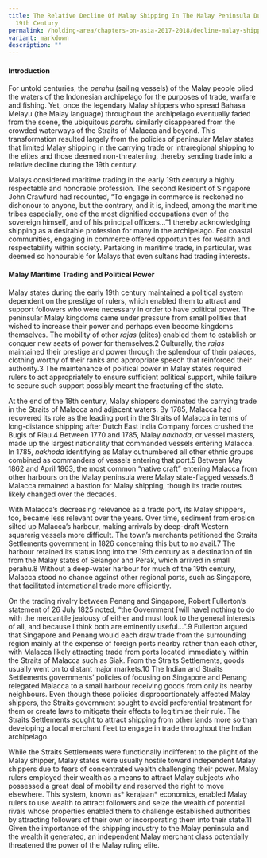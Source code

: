 ```yaml
---
title: The Relative Decline Of Malay Shipping In The Malay Peninsula During The
  19th Century
permalink: /holding-area/chapters-on-asia-2017-2018/decline-malay-shipping-peninsula/
variant: markdown
description: ""
---
```

#### **Introduction**
For untold centuries, the *perah*u (sailing vessels) of the Malay people plied
the waters of the Indonesian archipelago for the purposes of trade, warfare
and fishing. Yet, once the legendary Malay shippers who spread Bahasa
Melayu (the Malay language) throughout the archipelago eventually
faded from the scene, the ubiquitous *perahu* similarly disappeared from
the crowded waterways of the Straits of Malacca and beyond. This
transformation resulted largely from the policies of peninsular Malay states
that limited Malay shipping in the carrying trade or intraregional shipping
to the elites and those deemed non-threatening, thereby sending trade into a
relative decline during the 19th century.

Malays considered maritime trading in the early 19th century a highly
respectable and honorable profession. The second Resident of Singapore
John Crawfurd had recounted, “To engage in commerce is reckoned
no dishonour to anyone, but the contrary, and it is, indeed, among the
maritime tribes especially, one of the most dignified occupations even of the
sovereign himself, and of his principal officers…”1 thereby acknowledging shipping as a desirable profession for many in the archipelago. For coastal
communities, engaging in commerce offered opportunities for wealth and
respectability within society. Partaking in maritime trade, in particular, was
deemed so honourable for Malays that even sultans had trading interests.

#### **Malay Maritime Trading and Political Power**
Malay states during the early 19th century maintained a political system
dependent on the prestige of rulers, which enabled them to attract and
support followers who were necessary in order to have political power.
The peninsular Malay kingdoms came under pressure from small polities
that wished to increase their power and perhaps even become kingdoms
themselves. The mobility of other *rajas* (elites) enabled them to establish or
conquer new seats of power for themselves.2 Culturally, the *rajas* maintained
their prestige and power through the splendour of their palaces, clothing
worthy of their ranks and appropriate speech that reinforced their authority.3
The maintenance of political power in Malay states required rulers to act
appropriately to ensure sufficient political support, while failure to secure
such support possibly meant the fracturing of the state.

At the end of the 18th century, Malay shippers dominated the carrying
trade in the Straits of Malacca and adjacent waters. By 1785, Malacca had
recovered its role as the leading port in the Straits of Malacca in terms of
long-distance shipping after Dutch East India Company forces crushed the
Bugis of Riau.4 Between 1770 and 1785, Malay *nakhoda*, or vessel masters,
made up the largest nationality that commanded vessels entering Malacca.
In 1785, *nakhoda* identifying as Malay outnumbered all other ethnic groups
combined as commanders of vessels entering that port.5 Between May 1862
and April 1863, the most common “native craft” entering Malacca from
other harbours on the Malay peninsula were Malay state-flagged vessels.6 Malacca remained a bastion for Malay shipping, though its trade routes
likely changed over the decades.

With Malacca’s decreasing relevance as a trade port, its Malay shippers,
too, became less relevant over the years. Over time, sediment from erosion
silted up Malacca’s harbour, making arrivals by deep-draft Western squarerig
vessels more difficult. The town’s merchants petitioned the Straits
Settlements government in 1826 concerning this but to no avail.7 The
harbour retained its status long into the 19th century as a destination of tin
from the Malay states of Selangor and Perak, which arrived in small perahu.8
Without a deep-water harbour for much of the 19th century, Malacca stood
no chance against other regional ports, such as Singapore, that facilitated
international trade more efficiently.

On the trading rivalry between Penang and Singapore, Robert Fullerton’s
statement of 26 July 1825 noted, “the Government [will have] nothing
to do with the mercantile jealousy of either and must look to the general
interests of all, and because I think both are eminently useful…”.9
Fullerton argued that Singapore and Penang would each draw trade from
the surrounding region mainly at the expense of foreign ports nearby
rather than each other, with Malacca likely attracting trade from ports
located immediately within the Straits of Malacca such as Siak. From the
Straits Settlements, goods usually went on to distant major markets.10
The Indian and Straits Settlements governments’ policies of focusing on
Singapore and Penang relegated Malacca to a small harbour receiving
goods from only its nearby neighbours. Even though these policies
disproportionately affected Malay shippers, the Straits government sought
to avoid preferential treatment for them or create laws to mitigate their
effects to legitimise their rule. The Straits Settlements sought to attract
shipping from other lands more so than developing a local merchant fleet
to engage in trade throughout the Indian archipelago.

While the Straits Settlements were functionally indifferent to the plight of
the Malay shipper, Malay states were usually hostile toward independent
Malay shippers due to fears of concentrated wealth challenging their power.
Malay rulers employed their wealth as a means to attract Malay subjects who
possessed a great deal of mobility and reserved the right to move elsewhere.
This system, known as* kerajaan* economics, enabled Malay rulers to use
wealth to attract followers and seize the wealth of potential rivals whose
properties enabled them to challenge established authorities by attracting
followers of their own or incorporating them into their state.11 Given the
importance of the shipping industry to the Malay peninsula and the wealth
it generated, an independent Malay merchant class potentially threatened
the power of the Malay ruling elite.



